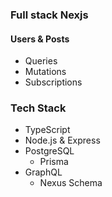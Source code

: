 ### Full stack Nexjs

#### Users & Posts

- Queries
- Mutations
- Subscriptions

### Tech Stack

- TypeScript
- Node.js & Express
- PostgreSQL
  - Prisma
- GraphQL
  - Nexus Schema

